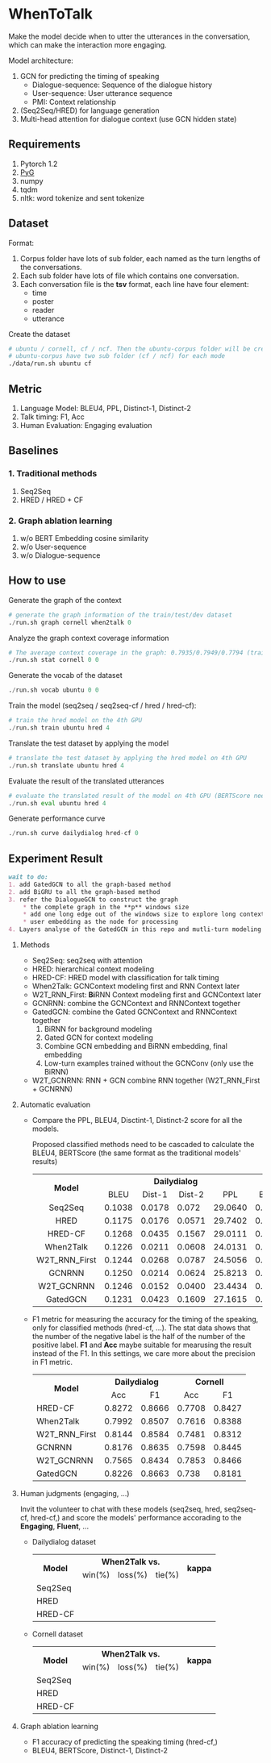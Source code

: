 # WhenToTalk
Make the model decide when to utter the utterances in the conversation, which can make the interaction more engaging.

Model architecture:
1. GCN for predicting the timing of speaking
    * Dialogue-sequence: Sequence of the dialogue history
    * User-sequence: User utterance sequence
    * PMI: Context relationship
2. (Seq2Seq/HRED) for language generation
3. Multi-head attention for dialogue context (use GCN hidden state)

## Requirements
1. Pytorch 1.2
2. [PyG](https://github.com/rusty1s/pytorch_geometric)
3. numpy
4. tqdm
5. nltk: word tokenize and sent tokenize

## Dataset
Format:
1. Corpus folder have lots of sub folder, each named as the turn lengths of the conversations.
2. Each sub folder have lots of file which contains one conversation.
3. Each conversation file is the **tsv** format, each line have four element:
    * time
    * poster
    * reader
    * utterance

Create the dataset

```bash
# ubuntu / cornell, cf / ncf. Then the ubuntu-corpus folder will be created
# ubuntu-corpus have two sub folder (cf / ncf) for each mode
./data/run.sh ubuntu cf
```

## Metric
1. Language Model: BLEU4, PPL, Distinct-1, Distinct-2
2. Talk timing: F1, Acc
3. Human Evaluation: Engaging evaluation

## Baselines
### 1. Traditional methods

1. Seq2Seq
2. HRED / HRED + CF

### 2. Graph ablation learning
1. w/o BERT Embedding cosine similarity
2. w/o User-sequence
3. w/o Dialogue-sequence

## How to use

Generate the graph of the context

```python
# generate the graph information of the train/test/dev dataset
./run.sh graph cornell when2talk 0
```

Analyze the graph context coverage information

```python
# The average context coverage in the graph: 0.7935/0.7949/0.7794 (train/test/dev) dataset
./run.sh stat cornell 0 0
```

Generate the vocab of the dataset

```python
./run.sh vocab ubuntu 0 0
```

Train the model (seq2seq / seq2seq-cf / hred / hred-cf):

```python
# train the hred model on the 4th GPU
./run.sh train ubuntu hred 4
```

Translate the test dataset by applying the model

```python
# translate the test dataset by applying the hred model on 4th GPU
./run.sh translate ubuntu hred 4
```

Evaluate the result of the translated utterances

```python
# evaluate the translated result of the model on 4th GPU (BERTScore need it)
./run.sh eval ubuntu hred 4
```

Generate performance curve

```python
./run.sh curve dailydialog hred-cf 0
```

## Experiment Result

```markdown
wait to do:
1. add GatedGCN to all the graph-based method
2. add BiGRU to all the graph-based method
3. refer the DialogueGCN to construct the graph
    * the complete graph in the **p** windows size
    * add one long edge out of the windows size to explore long context sentence
    * user embedding as the node for processing
4. Layers analyse of the GatedGCN in this repo and mutli-turn modeling
```

1. Methods
    * Seq2Seq: seq2seq with attention
    * HRED: hierarchical context modeling
    * HRED-CF: HRED model with classification for talk timing
    * When2Talk: GCNContext modeling first and RNN Context later
    * W2T_RNN_First: **Bi**RNN Context modeling first and GCNContext later
    * GCNRNN: combine the GCNContext and RNNContext together
    * GatedGCN: combine the Gated GCNContext and RNNContext together
        1. BiRNN for background modeling
        2. Gated GCN for context modeling
        2. Combine GCN embedding and BiRNN embedding, final embedding
        4. Low-turn examples trained without the GCNConv (only use the BiRNN)
    * W2T_GCNRNN: RNN + GCN combine RNN together (W2T_RNN_First + GCNRNN)

2. Automatic evaluation

    * Compare the PPL, BLEU4, Disctint-1, Distinct-2 score for all the models.
    
        Proposed classified methods need to be cascaded to calculate the BLEU4, BERTScore (the same format as the traditional models' results)
    
        <table align="center">
          <tr>
            <th align="center" rowspan="2">Model</th>
            <th align="center" colspan="4">Dailydialog</th>
            <th align="center" colspan="4">Cornell</th>
          </tr>
          <tr>
            <td align="center">BLEU</td>
            <td align="center">Dist-1</td>
            <td align="center">Dist-2</td>
            <td align="center">PPL</td>
            <td align="center">BLEU</td>
            <td align="center">Dist-1</td>
            <td align="center">Dist-2</td>
            <td align="center">PPL</td>
          </tr>
          <tr>
            <td align="center">Seq2Seq</td>
            <td>0.1038</td>
            <td>0.0178</td>
            <td>0.072</td>
            <td>29.0640</td>
            <td>0.0843</td>
            <td>0.0052</td>
            <td>0.0164</td>
            <td>45.1504</td>
          </tr>
          <tr>
            <td align="center">HRED</td>
            <td>0.1175</td>
            <td>0.0176</td>
            <td>0.0571</td>
            <td>29.7402</td>
            <td>0.0823</td>
            <td>0.0227</td>
            <td>0.0524</td>
            <td>39.9009</td>
          </tr>
          <tr>
            <td align="center">HRED-CF</td>
            <td>0.1268</td>
            <td>0.0435</td>
            <td>0.1567</td>
            <td>29.0111</td>
            <td>0.1132</td>
            <td>0.0221</td>
            <td>0.0691</td>
            <td>38.5633</td>
          </tr>
          <tr>
            <td align="center">When2Talk</td>
            <td>0.1226</td>
            <td>0.0211</td>
            <td>0.0608</td>
            <td>24.0131</td>
            <td>0.0996</td>
            <td>0.0036</td>
            <td>0.0073</td>
            <td>32.9503</td>
          </tr>
          <tr>
            <td align="center">W2T_RNN_First</td>
            <td>0.1244</td>
            <td>0.0268</td>
            <td>0.0787</td>
            <td>24.5056</td>
            <td>0.1118</td>
            <td>0.0065</td>
            <td>0.0147</td>
            <td>33.754</td>
          </tr>
          <tr>
            <td align="center">GCNRNN</td>
            <td>0.1250</td>
            <td>0.0214</td>
            <td>0.0624</td>
            <td>25.8213</td>
            <td>0.1072</td>
            <td>0.0077</td>
            <td>0.0188</td>
            <td>33.9572</td>
          </tr>
          <tr>
            <td align="center">W2T_GCNRNN</td>
            <td>0.1246</td>
            <td>0.0152</td>
            <td>0.0400</td>
            <td>23.4434</td>
            <td>0.1107</td>
            <td>0.0063</td>
            <td>0.0142</td>
            <td>34.4256</td>
          </tr>
          <tr>
            <td align="center">GatedGCN</td>
            <td>0.1231</td>
            <td>0.0423</td>
            <td>0.1609</td>
            <td>27.1615</td>
            <td>0.1157</td>
            <td>0.0261</td>
            <td>0.0873</td>
            <td>34.4256</td>
          </tr>
        </table>

    * F1 metric for measuring the accuracy for the timing of the speaking, only for classified methods (hred-cf, ...). The stat data shows that the number of the negative label is the half of the number of the positive label. **F1** and **Acc** maybe suitable for mearusing the result instead of the F1. In this settings, we care more about the precision in F1 metric.

        <table align="center">
          <tr>
            <th align="center" rowspan="2">Model</th>
            <th align="center" colspan="2">Dailydialog</th>
            <th align="center" colspan="2">Cornell</th>
          </tr>
          <tr>
            <td align="center">Acc</td>
            <td align="center">F1</td>
            <td align="center">Acc</td>
            <td align="center">F1</td>
          </tr>
          <tr>
            <td>HRED-CF</td>
            <td>0.8272</td>
            <td>0.8666</td>
            <td>0.7708</td>
            <td>0.8427</td>
          </tr>
          <tr>
            <td>When2Talk</td>
            <td>0.7992</td>
            <td>0.8507</td>
            <td>0.7616</td>
            <td>0.8388</td>
          </tr>
          <tr>
            <td>W2T_RNN_First</td>
            <td>0.8144</td>
            <td>0.8584</td>
            <td>0.7481</td>
            <td>0.8312</td>
          </tr>
          <tr>
            <td>GCNRNN</td>
            <td>0.8176</td>
            <td>0.8635</td>
            <td>0.7598</td>
            <td>0.8445</td>
          </tr>
          <tr>
            <td>W2T_GCNRNN</td>
            <td>0.7565</td>
            <td>0.8434</td>
            <td>0.7853</td>
            <td>0.8466</td>
          </tr>
          <tr>
            <td>GatedGCN</td>
            <td>0.8226</td>
            <td>0.8663</td>
            <td>0.738</td>
            <td>0.8181</td>
          </tr>
        </table>


2. Human judgments (engaging, ...)
    
    Invit the volunteer to chat with these models (seq2seq, hred, seq2seq-cf, hred-cf,) and score the models' performance accorading to the **Engaging**, **Fluent**, ...
    
    * Dailydialog dataset
        <table>
          <tr>
            <th align="center" rowspan="2">Model</th>
            <th align="center" colspan="3">When2Talk vs.</th>
            <th rowspan="2">kappa</th>
          </tr>
          <tr>
            <td>win(%)</td>
            <td>loss(%)</td>
            <td>tie(%)</td>
          </tr>
          <tr>
            <td>Seq2Seq</td>
            <td></td>
            <td></td>
            <td></td>
            <td></td>
          </tr>
          <tr>
            <td>HRED</td>
            <td></td>
            <td></td>
            <td></td>
            <td></td>
          </tr>
          <tr>
            <td>HRED-CF</td>
            <td></td>
            <td></td>
            <td></td>
            <td></td>
          </tr>
        </table>
        
    * Cornell dataset
        <table>
          <tr>
            <th align="center" rowspan="2">Model</th>
            <th align="center" colspan="3">When2Talk vs.</th>
            <th rowspan="2">kappa</th>
          </tr>
          <tr>
            <td>win(%)</td>
            <td>loss(%)</td>
            <td>tie(%)</td>
          </tr>
          <tr>
            <td>Seq2Seq</td>
            <td></td>
            <td></td>
            <td></td>
            <td></td>
          </tr>
          <tr>
            <td>HRED</td>
            <td></td>
            <td></td>
            <td></td>
            <td></td>
          </tr>
          <tr>
            <td>HRED-CF</td>
            <td></td>
            <td></td>
            <td></td>
            <td></td>
          </tr>
        </table>

3. Graph ablation learning
    
    * F1 accuracy of predicting the speaking timing (hred-cf,)
    * BLEU4, BERTScore, Distinct-1, Distinct-2

